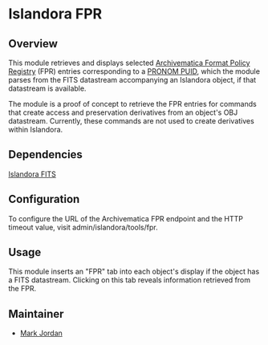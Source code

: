 # Islandora FPR

## Overview

This module retrieves and displays selected [Archivematica Format Policy Registry](https://ww.archivematica.org/en/docs/archivematica-1.3/user-manual/preservation/preservation-planning/#fpr) (FPR) entries corresponding to a [PRONOM PUID](http://en.wikipedia.org/wiki/PRONOM), which the module parses from the FITS datastream accompanying an Islandora object, if that datastream is available.

The module is a proof of concept to retrieve the FPR entries for commands that create access and preservation derivatives from an object's OBJ datastream. Currently, these commands are not used to create derivatives within Islandora.

## Dependencies

[Islandora FITS](https://github.com/Islandora/islandora_fits)

## Configuration

To configure the URL of the Archivematica FPR endpoint and the HTTP timeout value, visit admin/islandora/tools/fpr.

## Usage

This module inserts an "FPR" tab into each object's display if the object has a FITS datastream. Clicking on this tab reveals information retrieved from the FPR.

## Maintainer

* [Mark Jordan](https://github.com/mjordan)

